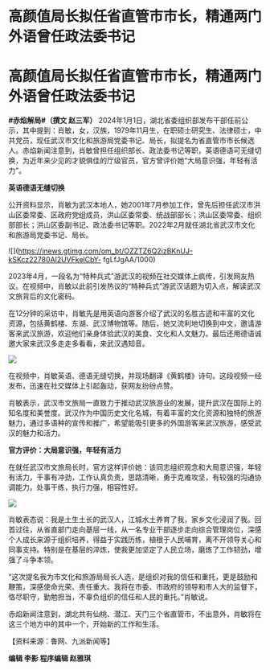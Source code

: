 # 高颜值局长拟任省直管市市长，精通两门外语曾任政法委书记

# 高颜值局长拟任省直管市市长，精通两门外语曾任政法委书记

**#赤焰解局#（撰文 赵三军）**
2024年1月1日，湖北省委组织部发布干部任前公示，其中提到：肖敏，女，汉族，1979年11月生，在职硕士研究生、法律硕士，中共党员，现任武汉市文化和旅游局党委书记、局长，拟提名为省直管市市长候选人。赤焰新闻注意到，肖敏曾担任组织部长、政法委书记等职，英语德语可无缝切换，为近年来少见的才貌俱佳的厅级官员，官方曾评价她“大局意识强，年轻有活力”。

**英语德语无缝切换**

公开资料显示，肖敏为武汉本地人，她2001年7月参加工作，曾先后担任武汉市洪山区委常委、区政府党组成员，洪山区委常委、统战部部长；洪山区委常委、组织部部长；洪山区委副书记、政法委书记等职。2022年2月就任湖北省武汉市文化和旅游局党委书记、局长。

![](https://inews.gtimg.com/om_bt/OZZTZ6Q2izBKnUJ-kSKcz22780Al2UVFkelCbY-
fgLfJgAA/1000)

2023年4月，一段名为“特种兵式”游武汉的视频在社交媒体上疯传，引发网友热议。在视频中，肖敏以此前引发热议的“特种兵式”游武汉话题为切入点，解读武汉文旅背后的文化密码。

在12分钟的采访中，肖敏先是用英语向游客介绍了武汉的名胜古迹和丰富的文化资源，包括黄鹤楼、东湖、武汉博物馆等。随后，她又流利地切换到中文，邀请游客来武汉旅游，欢迎他们亲身体验武汉的美食、文化和人文魅力。最后还用德语诚邀大家来武汉多走走多看看，来武汉遇知音。

![](https://inews.gtimg.com/om_bt/OdcB0Ld8jy0xeh7yTAdX_oJehXyMhQdHVty5RumJs5wTUAA/1000)

在视频中，肖敏英语、德语无缝切换，并现场翻译《黄鹤楼》诗句。这段视频一经发布，迅速在社交媒体上引起轰动，获网友纷纷点赞。

肖敏表示，武汉市文旅局一直致力于推动武汉旅游业的发展，提升武汉在国际上的知名度和美誉度。武汉作为中国历史文化名城，有着丰富的文化资源和独特的旅游魅力，通过多语种的宣传和推广，希望能吸引更多的外国游客来武汉旅游，感受武汉的魅力和活力。

**官方评价：大局意识强，年轻有活力**

在就任武汉市文旅局长时，官方这样评价她：该同志组织观念和大局意识强，年轻有活力，干事有冲劲，工作认真负责，思路清晰，勇于克难攻坚，有较强的沟通协调能力。处事干练，执行力强，相容性好。

![](https://inews.gtimg.com/om_bt/OSAr1QUmEHEGh7fnooxTybz2WNXA5BKj1u6iuYr9Qc9sYAA/1000)

肖敏表态说：我是土生土长的武汉人，江城水土养育了我，家乡文化浸润了我。回首过往，从省直部门走向基层一线，从一名专业干部逐步走向综合管理岗位，深感个人成长来源于组织培养，得益于实践历练，植根于人民哺育，离不开领导关心和同事支持。特别是在基层的淬炼，使我更加坚定了人民立场，磨炼了工作韧劲，增强了斗争本领。

“这次提名我为市文化和旅游局局长人选，是组织对我的信任和重托，更是鼓励和鞭策，深感使命光荣、责任重大。我将在市委、市政府的领导和市人大的监督下，恪尽职守，勤勉担当，不辜负组织的信任和人民的重托。”肖敏说。

赤焰新闻注意到，湖北共有仙桃、潜江、天门三个省直管市，不出意外，肖敏将在这三个地方中的其中一个，开始新的工作和生活。

【资料来源：鲁网、九派新闻等】

**编辑 李影 程序编辑 赵雅琪**

